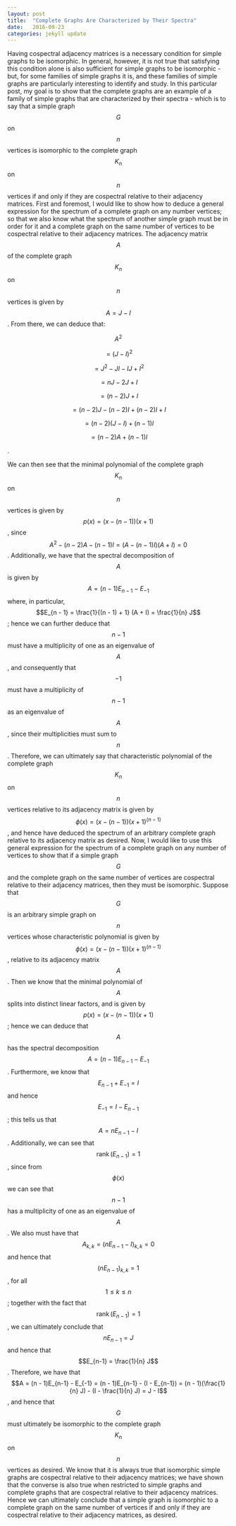 ```yaml
---
layout: post
title:  "Complete Graphs Are Characterized by Their Spectra"
date:   2016-09-23
categories: jekyll update
---
```


Having cospectral adjacency matrices is a necessary condition for simple graphs to be isomorphic. In general, however, it is not true that satisfying this condition alone is also sufficient for simple graphs to be isomorphic - but, for some families of simple graphs it is, and these families of simple graphs are particularly interesting to identify and study. In this particular post, my goal is to show that the complete graphs are an example of a family of simple graphs that are characterized by their spectra - which is to say that a simple graph $$G$$ on $$n$$ vertices is isomorphic to the complete graph $$K_n$$ on $$n$$ vertices if and only if they are cospectral relative to their adjacency matrices.
First and foremost, I would like to show how to deduce a general expression for the spectrum of a complete graph on any number vertices; so that we also know what the spectrum of another simple graph must be in order for it and a complete graph on the same number of vertices to be cospectral relative to their adjacency matrices. The adjacency matrix $$A$$ of the complete graph $$K_n$$ on $$n$$ vertices is given by $$A = J - I$$. From there, we can deduce that:
 
$$A^{2} $$

$$= (J - I)^{2} $$

$$= J^{2} - JI - IJ + I^{2} $$

$$= nJ - 2J + I $$

$$= (n - 2)J + I$$

$$= (n - 2)J - (n - 2)I + (n - 2)I + I $$

$$= (n - 2)(J - I) + (n - 1) I $$

$$= (n - 2)A + (n - 1)I$$

.

We can then see that the minimal polynomial of the complete graph $$K_n$$ on $$n$$ vertices is given by $$p(x) = (x - (n - 1))(x + 1)$$, since $$A^{2} - (n - 2)A - (n - 1)I = (A - (n - 1)I)(A + I) = 0$$. Additionally, we have that the spectral decomposition of $$A$$ is given by $$A = (n - 1)E_{n-1} - E_{-1}$$ where, in particular, $$E_{n - 1} = \frac{1}{(n - 1) + 1} (A + I) = \frac{1}{n} J$$; hence we can further deduce that $$n - 1$$ must have a multiplicity of one as an eigenvalue of $$A$$, and consequently that $$-1$$ must have a multiplicity of $$n - 1$$ as an eigenvalue of $$A$$, since their multiplicities must sum to $$n$$. Therefore, we can ultimately say that characteristic polynomial of the complete graph $$K_n$$ on $$n$$ vertices relative to its adjacency matrix is given by $$\phi(x) = (x - (n - 1))(x + 1)^{(n-1)}$$, and hence have deduced the spectrum of an arbitrary complete graph relative to its adjacency matrix as desired.
Now, I would like to use this general expression for the spectrum of a complete graph on any number of vertices to show that if a simple graph $$G$$ and the complete graph on the same number of vertices are cospectral relative to their adjacency matrices, then they must be isomorphic. Suppose that $$G$$ is an arbitrary simple graph on $$n$$ vertices whose characteristic polynomial is given by $$\phi(x) = (x - (n - 1))(x + 1)^{(n-1)}$$, relative to its adjacency matrix $$A$$. Then we know that the minimal polynomial of $$A$$ splits into distinct linear factors, and is given by $$p(x) = (x - (n - 1))(x + 1)$$; hence we can deduce that $$A$$ has the spectral decomposition $$A = (n - 1)E_{n - 1} - E_{-1}$$. Furthermore, we know that $$E_{n - 1} + E_{-1} = I$$ and hence $$E_{-1} = I - E_{n-1}$$; this tells us that $$A = nE_{n-1} - I$$. Additionally, we can see that $$\operatorname{rank}(E_{n - 1}) = 1$$, since from $$\phi(x)$$ we can see that $$n - 1$$ has a multiplicity of one as an eigenvalue of $$A$$. We also must have that $$A_{k,k} = (nE_{n-1} - I)_{k,k} = 0$$ and hence that $$(n E_{n - 1})_{k,k} = 1$$, for all $$1 \leq k \leq n$$; together with the fact that $$\operatorname{rank}(E_{n - 1}) = 1$$, we can ultimately conclude that $$nE_{n-1} = J$$ and hence that $$E_{n-1} = \frac{1}{n} J$$. Therefore, we have that $$A = (n - 1)E_{n-1} - E_{-1} = (n - 1)E_{n-1} - (I - E_{n-1}) = (n - 1)(\frac{1}{n} J) - (I - \frac{1}{n} J) = J - I$$, and hence that $$G$$ must ultimately be isomorphic to the complete graph $$K_n$$ on $$n$$ vertices as desired.
We know that it is always true that isomorphic simple graphs are cospectral relative to their adjacency matrices; we have shown that the converse is also true when restricted to simple graphs and complete graphs that are cospectral relative to their adjacency matrices. Hence we can ultimately conclude that a simple graph is isomorphic to a complete graph on the same number of vertices if and only if they are cospectral relative to their adjacency matrices, as desired.
